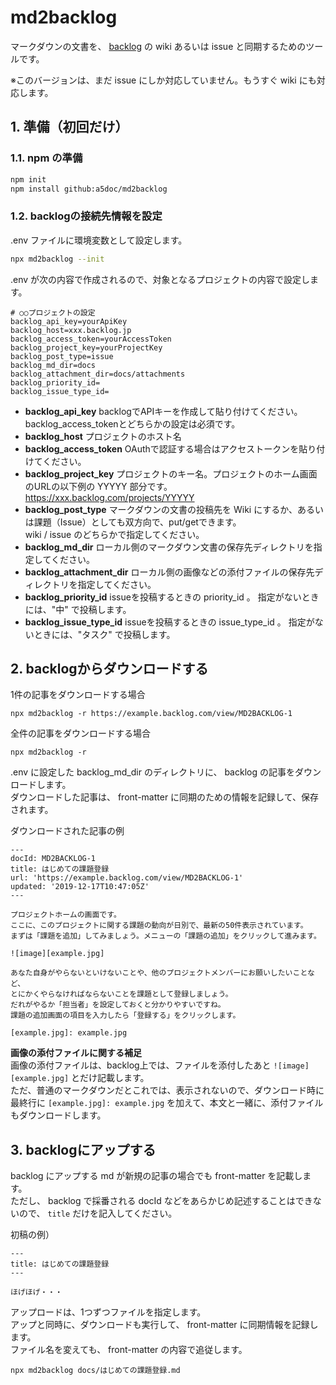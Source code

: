 md2backlog
==========

マークダウンの文書を、 [backlog](https://backlog.com/ja/) の wiki あるいは issue と同期するためのツールです。

※このバージョンは、まだ issue にしか対応していません。もうすぐ wiki にも対応します。

## 1. 準備（初回だけ）

### 1.1. npm の準備

```bash
npm init
npm install github:a5doc/md2backlog

```

### 1.2. backlogの接続先情報を設定

.env ファイルに環境変数として設定します。

```bash
npx md2backlog --init
```

.env が次の内容で作成されるので、対象となるプロジェクトの内容で設定します。

```
# ○○プロジェクトの設定
backlog_api_key=yourApiKey
backlog_host=xxx.backlog.jp
backlog_access_token=yourAccessToken
backlog_project_key=yourProjectKey
backlog_post_type=issue
backlog_md_dir=docs
backlog_attachment_dir=docs/attachments
backlog_priority_id=
backlog_issue_type_id=
```

* **backlog_api_key**
    backlogでAPIキーを作成して貼り付けてください。
    backlog_access_tokenとどちらかの設定は必須です。
* **backlog_host**
    プロジェクトのホスト名
* **backlog_access_token**
    OAuthで認証する場合はアクセストークンを貼り付けてください。
* **backlog_project_key**
    プロジェクトのキー名。プロジェクトのホーム画面のURLの以下例の YYYYY 部分です。  
    https://xxx.backlog.com/projects/YYYYY
* **backlog_post_type**
    マークダウンの文書の投稿先を Wiki にするか、あるいは課題（Issue）としても双方向で、put/getできます。  
    wiki / issue のどちらかで指定してください。
* **backlog_md_dir**
    ローカル側のマークダウン文書の保存先ディレクトリを指定してください。
* **backlog_attachment_dir**
    ローカル側の画像などの添付ファイルの保存先ディレクトリを指定してください。
* **backlog_priority_id**
    issueを投稿するときの priority_id 。
    指定がないときには、"中" で投稿します。
* **backlog_issue_type_id**
    issueを投稿するときの issue_type_id 。
    指定がないときには、"タスク" で投稿します。

## 2. backlogからダウンロードする

1件の記事をダウンロードする場合

```
npx md2backlog -r https://example.backlog.com/view/MD2BACKLOG-1
```

全件の記事をダウンロードする場合

```
npx md2backlog -r
```

.env に設定した backlog_md_dir のディレクトリに、 backlog の記事をダウンロードします。  
ダウンロードした記事は、 front-matter に同期のための情報を記録して、保存されます。

ダウンロードされた記事の例

```
---
docId: MD2BACKLOG-1
title: はじめての課題登録
url: 'https://example.backlog.com/view/MD2BACKLOG-1'
updated: '2019-12-17T10:47:05Z'
---

プロジェクトホームの画面です。
ここに、このプロジェクトに関する課題の動向が日別で、最新の50件表示されています。
まずは「課題を追加」してみましょう。メニューの「課題の追加」をクリックして進みます。

![image][example.jpg]

あなた自身がやらないといけないことや、他のプロジェクトメンバーにお願いしたいことなど、
とにかくやらなければならないことを課題として登録しましょう。
だれがやるか「担当者」を設定しておくと分かりやすいですね。 
課題の追加画面の項目を入力したら「登録する」をクリックします。

[example.jpg]: example.jpg
```

**画像の添付ファイルに関する補足**  
画像の添付ファイルは、backlog上では、ファイルを添付したあと `![image][example.jpg]` とだけ記載します。  
ただ、普通のマークダウンだとこれでは、表示されないので、ダウンロード時に最終行に `[example.jpg]: example.jpg` を加えて、本文と一緒に、添付ファイルもダウンロードします。

## 3. backlogにアップする

backlog にアップする md が新規の記事の場合でも front-matter を記載します。  
ただし、 backlog で採番される docId などをあらかじめ記述することはできないので、 `title` だけを記入してください。

初稿の例）
```
---
title: はじめての課題登録
---

ほげほげ・・・
```

アップロードは、1つずつファイルを指定します。  
アップと同時に、ダウンロードも実行して、 front-matter に同期情報を記録します。  
ファイル名を変えても、 front-matter の内容で追従します。

```
npx md2backlog docs/はじめての課題登録.md
```

